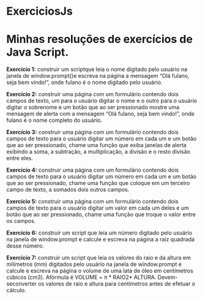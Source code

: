 # ExerciciosJs
<h1>Minhas resoluções de exercícios de Java Script.</h1>
<p><b>Exercício 1:</b> construir   um scriptque   leia   o   nome   digitado   pelo   usuário   na   janela   de window.prompt()e escreva na página a mensagem  “Olá fulano, seja bem vindo!”, onde fulano é o nome digitado pelo usuário.</p>
<p><b>Exercício 2:</b> construir uma  página  com um  formulário  contendo dois  campos de texto, um para  o usuário  digitar  o  nome  e  o  outro  para  o  usuário  digitar  o  sobrenome  e  um  botão  que  ao  ser pressionado mostre uma mensagem de alerta com a mensagem “Olá fulano, seja bem vindo!”, onde fulano é o nome completo do usuário.</p>
<p><b>Exercício 3:</b> construir  uma  página  com  um  formulário  contendo  dois  campos  de  texto  para  o usuário digitar um número em cada um e um botão que ao ser pressionado, chame uma função que exiba janelas  de  alerta exibindo  a  soma,  a  subtração,  a  multiplicação,  a  divisão  e  o  resto  divisão entre eles.</p>
<p><b>Exercício 4:</b> construir  uma  página  com  um  formulário  contendo  dois  campos  de  texto  para  o usuário digitar um número em cada um e um botão que ao ser pressionado, chame uma função que coloque em um terceiro campo de texto, a somados dois outros campos.</p>
<p><b>Exercício 5:</b> construir  uma  página  com  um  formulário  contendo  dois  campos  de  texto  para  o usuário digitar um  valor em cada um deles e um botão que ao ser pressionado, chame uma função que troque o valor entre os campos.</p>
<p><b>Exercício 6:</b> construir   um script que  leia   um   número   digitado  pelo   usuário   na  janela   de window.prompt e calcule e escreva na página a raiz quadrada desse número.</p>
<p><b>Exercício 7:</b> construir  um script que  leia  os  valores  do  raio  e  da  altura  em  milímetros  (mm) digitados pelo usuário na janela de window.prompt e calcule e escreva na página o volume de uma lata  de  óleo  em  centímetros  cúbicos  (cm3).  Afórmula  é  VOLUME  = π * RAIO2*  ALTURA. Devem-seconverter os valores de raio e altura para centímetros antes de efetuar o cálculo.</p>
